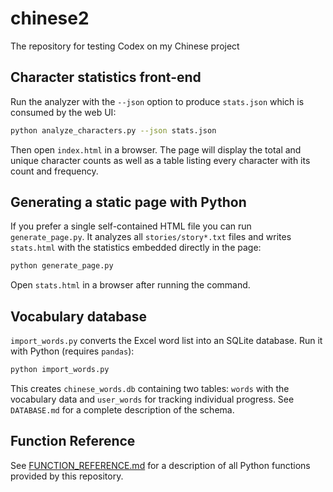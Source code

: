 # chinese2
The repository for testing Codex on my Chinese project

## Character statistics front-end

Run the analyzer with the `--json` option to produce `stats.json` which is
consumed by the web UI:

```bash
python analyze_characters.py --json stats.json
```

Then open `index.html` in a browser. The page will display the total and unique
character counts as well as a table listing every character with its count and
frequency.

## Generating a static page with Python

If you prefer a single self-contained HTML file you can run
`generate_page.py`. It analyzes all `stories/story*.txt` files and writes `stats.html`
with the statistics embedded directly in the page:

```bash
python generate_page.py
```

Open `stats.html` in a browser after running the command.

## Vocabulary database

`import_words.py` converts the Excel word list into an SQLite database. Run it
with Python (requires `pandas`):

```bash
python import_words.py
```

This creates `chinese_words.db` containing two tables: `words` with the
vocabulary data and `user_words` for tracking individual progress. See
`DATABASE.md` for a complete description of the schema.

## Function Reference

See [FUNCTION_REFERENCE.md](FUNCTION_REFERENCE.md) for a description of all Python functions provided by this repository.
